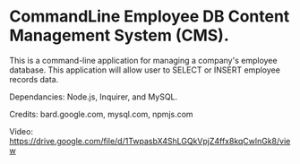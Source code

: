 # CommandLine Employee DB Content Management System (CMS).

This is a command-line application for managing a company's employee database. This application will allow user to SELECT or INSERT employee records data.

Dependancies: Node.js, Inquirer, and MySQL.

Credits: bard.google.com, mysql.com, npmjs.com

Video: https://drive.google.com/file/d/1TwpasbX4ShLGQkVpjZ4ffx8kqCwlnGk8/view